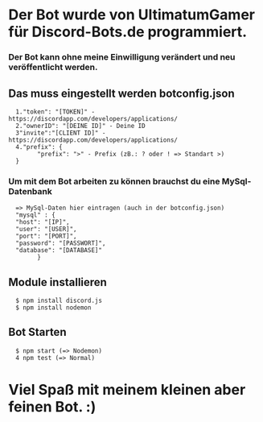 # Der Bot wurde von UltimatumGamer für Discord-Bots.de programmiert.
### Der Bot kann ohne meine Einwilligung verändert und neu veröffentlicht werden.

## Das muss eingestellt werden botconfig.json
      1."token": "[TOKEN]" - https://discordapp.com/developers/applications/
      2."ownerID": "[DEINE ID]" - Deine ID
      3"invite":"[CLIENT ID]" - https://discordapp.com/developers/applications/
      4."prefix": {
            "prefix": ">" - Prefix (zB.: ? oder ! => Standart >)
      }
### Um mit dem Bot arbeiten zu können brauchst du eine MySql-Datenbank
      => MySql-Daten hier eintragen (auch in der botconfig.json)
      "mysql" : {
      "host": "[IP]",
      "user": "[USER]",
      "port": "[PORT]",
      "password": "[PASSWORT]",
      "database": "[DATABASE]"
            }
  
  
 ## Module installieren
 
      $ npm install discord.js
      $ npm install nodemon

      
## Bot Starten
      $ npm start (=> Nodemon)
      4 npm test (=> Normal)

# Viel Spaß mit meinem kleinen aber feinen Bot. :)
